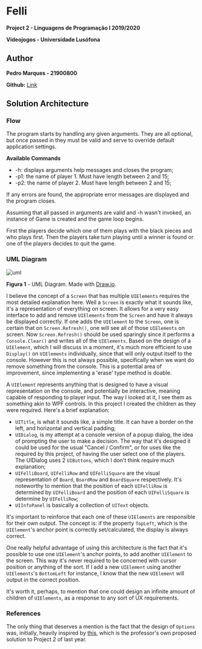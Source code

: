 # Felli

**Project 2 - Linguagens de Programação I 2019/2020**

**Videojogos - Universidade Lusófona**

## Author

**Pedro Marques - 21900800**

**Github:** [Link](https://github.com/p-marques/FelliLP1)

## Solution Architecture

### Flow

The program starts by handling any given arguments.
They are all optional, but once passed in they must be valid and serve to
override default application settings.

**Available Commands**

- -h: displays arguments help messages and closes the program;
- -p1: the name of player 1. Must have length between 2 and 15;
- -p2: the name of player 2. Must have length between 2 and 15;

If any errors are found, the appropriate error messages are displayed and the
program closes.

Assuming that all passed in arguments are valid and -h wasn't invoked,
an instance of Game is created and the game loop begins.

First the players decide which one of them plays with the black pieces and
who plays first. Then the players take turn playing until a winner is found or
one of the players decides to quit the game.

### UML Diagram

![uml](images/uml.png "UML Diagram")

**Figura 1** - UML Diagram. Made with [Draw.io](https://www.draw.io/).

I believe the concept of a `Screen` that has multiple `UIElements` requires the
most detailed explanation here. Well a `Screen` is exactly what it sounds like,
it's a representation of everything on screen. It allows for a very easy
interface to add and remove `UIElements` from the `Screen` and have it always be
displayed correctly. If one adds the `UIElement` to the `Screen`, one is certain
that on `Screen.Refresh()`, one will see all of those `UIElements` on screen.
Now `Screen.Refresh()` should be used sparingly since it performs a
`Console.Clear()` and writes all of the `UIElements`. Based on the design of a
`UIElement`, which I will discuss in a moment, it's much more efficient to use
`Display()` on `UIElements` individually, since that will only output itself to
the console. However this is not always possible, specifically when we want do
remove something from the console. This is a potential area of improvement,
since implementing a 'erase' type method is doable.

A `UIElement` represents anything that is designed to have a visual
representation on the console, and potentially be interactive, meaning capable
of responding to player input. The way I looked at it, I see them as something
akin to WPF controls. In this project I created the children as they were
required. Here's a brief explanation:
- `UITitle`, is what it sounds like, a simple title. It can have a border on the
left, and horizontal and vertical padding;
- `UIDialog`, is my attempt at a console version of a popup dialog, the idea of
prompting the user to make a decision. The way that it's designed it could be
used for the usual "Cancel / Confirm", or for uses like the required by this
project, of having the user select one of the players. The UIDialog uses 2
`UIButtons`, which I don't think require much explanation;
- `UIFelliBoard`, `UIFelliRow` and `UIFelliSquare` are the visual
representation of `Board`, `BoardRow` and `BoardSquare` respectively. It's
noteworthy to mention that the position of each `UIFelliRow` is determined by
`UIFelliBoard` and the position of each `UIFelliSquare` is determine by
`UIFelliRow`;
- `UIInfoPanel` is basically a collection of `UIText` objects.

It's important to reinforce that each one of these `UIElements` are responsible
for their own output. The concept is: if the property `TopLeft`, which is
the `UIElement`'s anchor point is correctly set/calculated, the display is
always correct.

One really helpful advantage of using this architecture is the fact that it's
possible to use one `UIElement`'s anchor points, to add another `UIElement` to
the screen. This way it's never required to be concerned with cursor position or
anything of the sort. If I add a new `UIElement` using another `UIElements`'s
`BottomLeft` for instance, I know that the new `UIElement` will output in the
correct position.

It's worth it, perhaps, to mention that one could design an infinite amount of
children of `UIElements`, as a response to any sort of UX requirements.

### References

The only thing that deserves a mention is the fact that the design of `Options`
was, initially, heavily inspired by [this][1], which is the professor's own
proposed solution to Project 2 of last year.

[1]: https://github.com/VideojogosLusofona/lp1_2018_p2_solucao

